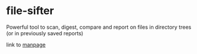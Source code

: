 # file-sifter
Powerful tool to scan, digest, compare and report on files in directory trees (or in previously saved reports)

link to [manpage](doc/manpage.md)

